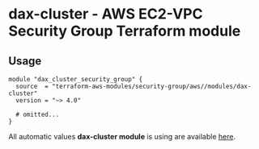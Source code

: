 # dax-cluster - AWS EC2-VPC Security Group Terraform module

## Usage

```hcl
module "dax_cluster_security_group" {
  source  = "terraform-aws-modules/security-group/aws//modules/dax-cluster"
  version = "~> 4.0"

  # omitted...
}
```

All automatic values **dax-cluster module** is using are available [here](https://github.com/terraform-aws-modules/terraform-aws-security-group/blob/master/modules/dax-cluster/auto_values.tf).

<!-- BEGINNING OF PRE-COMMIT-TERRAFORM DOCS HOOK -->
<!-- END OF PRE-COMMIT-TERRAFORM DOCS HOOK -->
